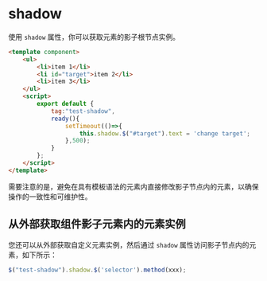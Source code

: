 # shadow

使用 `shadow` 属性，你可以获取元素的影子根节点实例。

<comp-viewer comp-name="test-shadow">

```html
<template component>
    <ul>
        <li>item 1</li>
        <li id="target">item 2</li>
        <li>item 3</li>
    </ul>
    <script>
        export default {
            tag:"test-shadow",
            ready(){
                setTimeout(()=>{
                    this.shadow.$("#target").text = 'change target';
                },500);
            }
        };
    </script>
</template>
```

</comp-viewer>

需要注意的是，避免在具有模板语法的元素内直接修改影子节点内的元素，以确保操作的一致性和可维护性。

## 从外部获取组件影子元素内的元素实例

您还可以从外部获取自定义元素实例，然后通过 `shadow` 属性访问影子节点内的元素，如下所示：

```javascript
$("test-shadow").shadow.$('selector').method(xxx);
```